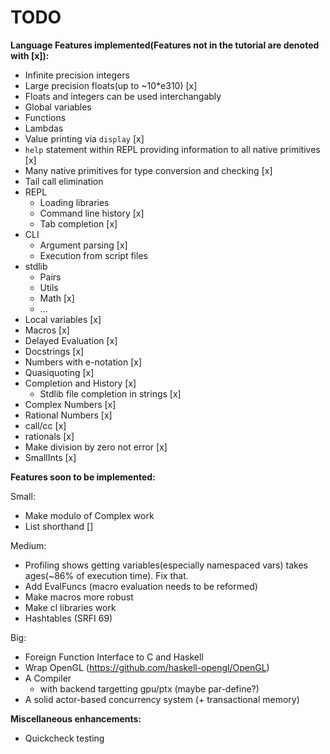 # TODO

**Language Features implemented(Features not in the tutorial are denoted with [x]):**
* Infinite precision integers
* Large precision floats(up to ~10\*e310) [x]
* Floats and integers can be used interchangably
* Global variables
* Functions
* Lambdas
* Value printing via `display` [x]
* `help` statement within REPL providing information to all native primitives [x]
* Many native primitives for type conversion and checking [x]
* Tail call elimination
* REPL
  * Loading libraries
  * Command line history [x]
  * Tab completion [x]
* CLI
  * Argument parsing [x]
  * Execution from script files
* stdlib
  * Pairs
  * Utils
  * Math [x]
  * ...
* Local variables [x]
* Macros [x]
* Delayed Evaluation [x]
* Docstrings [x]
* Numbers with e-notation [x]
* Quasiquoting [x]
* Completion and History [x]
  * Stdlib file completion in strings [x]
* Complex Numbers [x]
* Rational Numbers [x]
* call/cc [x]
* rationals [x]
* Make division by zero not error [x]
* SmallInts [x]

**Features soon to be implemented:**

Small:
* Make modulo of Complex work
* List shorthand []

Medium:
* Profiling shows getting variables(especially namespaced vars) takes ages(~86% of execution time). Fix that.
* Add EvalFuncs (macro evaluation needs to be reformed)
* Make macros more robust
* Make cl libraries work
* Hashtables (SRFI 69)

Big:
* Foreign Function Interface to C and Haskell
* Wrap OpenGL (https://github.com/haskell-opengl/OpenGL)
* A Compiler
  - with backend targetting gpu/ptx (maybe par-define?)
* A solid actor-based concurrency system (+ transactional memory)

**Miscellaneous enhancements:**
* Quickcheck testing
